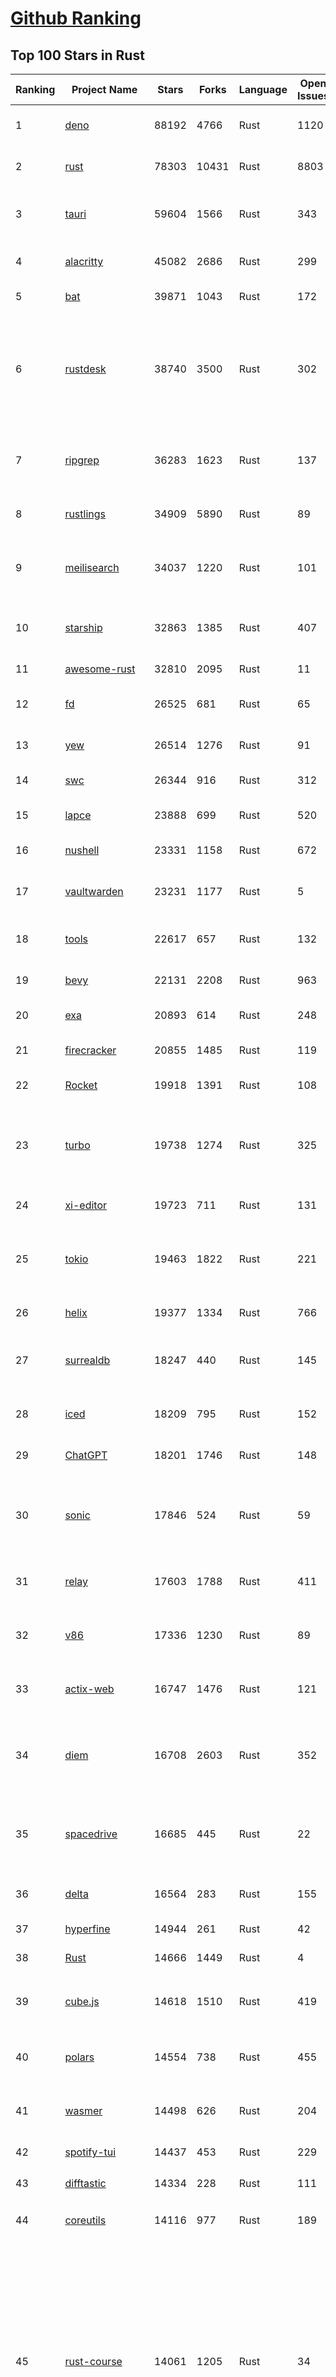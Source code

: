 [Github Ranking](../README.md)
==========

## Top 100 Stars in Rust

| Ranking | Project Name | Stars | Forks | Language | Open Issues | Description | Last Commit |
| ------- | ------------ | ----- | ----- | -------- | ----------- | ----------- | ----------- |
| 1 | [deno](https://github.com/denoland/deno) | 88192 | 4766 | Rust | 1120 | A modern runtime for JavaScript and TypeScript. | 2023-02-28T06:27:13Z |
| 2 | [rust](https://github.com/rust-lang/rust) | 78303 | 10431 | Rust | 8803 | Empowering everyone to build reliable and efficient software. | 2023-02-28T09:54:00Z |
| 3 | [tauri](https://github.com/tauri-apps/tauri) | 59604 | 1566 | Rust | 343 | Build smaller, faster, and more secure desktop applications with a web frontend. | 2023-02-26T12:54:46Z |
| 4 | [alacritty](https://github.com/alacritty/alacritty) | 45082 | 2686 | Rust | 299 | A cross-platform, OpenGL terminal emulator. | 2023-02-27T07:30:39Z |
| 5 | [bat](https://github.com/sharkdp/bat) | 39871 | 1043 | Rust | 172 | A cat(1) clone with wings. | 2023-02-25T01:21:14Z |
| 6 | [rustdesk](https://github.com/rustdesk/rustdesk) | 38740 | 3500 | Rust | 302 | Open source virtual / remote desktop infrastructure for everyone! The open source TeamViewer alternative. Display and control your PC and Android devices from anywhere at anytime. | 2023-02-28T09:49:09Z |
| 7 | [ripgrep](https://github.com/BurntSushi/ripgrep) | 36283 | 1623 | Rust | 137 | ripgrep recursively searches directories for a regex pattern while respecting your gitignore | 2023-02-27T14:09:44Z |
| 8 | [rustlings](https://github.com/rust-lang/rustlings) | 34909 | 5890 | Rust | 89 | :crab: Small exercises to get you used to reading and writing Rust code! | 2023-02-27T20:49:34Z |
| 9 | [meilisearch](https://github.com/meilisearch/meilisearch) | 34037 | 1220 | Rust | 101 | A lightning-fast search engine that fits effortlessly into your apps, websites, and workflow. | 2023-02-28T09:55:58Z |
| 10 | [starship](https://github.com/starship/starship) | 32863 | 1385 | Rust | 407 | ☄🌌️  The minimal, blazing-fast, and infinitely customizable prompt for any shell! | 2023-02-28T08:53:27Z |
| 11 | [awesome-rust](https://github.com/rust-unofficial/awesome-rust) | 32810 | 2095 | Rust | 11 | A curated list of Rust code and resources. | 2023-02-28T01:07:26Z |
| 12 | [fd](https://github.com/sharkdp/fd) | 26525 | 681 | Rust | 65 | A simple, fast and user-friendly alternative to 'find' | 2023-02-26T06:41:34Z |
| 13 | [yew](https://github.com/yewstack/yew) | 26514 | 1276 | Rust | 91 | Rust / Wasm framework for building client web apps | 2023-02-27T17:13:30Z |
| 14 | [swc](https://github.com/swc-project/swc) | 26344 | 916 | Rust | 312 | Rust-based platform for the Web | 2023-02-28T08:23:26Z |
| 15 | [lapce](https://github.com/lapce/lapce) | 23888 | 699 | Rust | 520 | Lightning-fast and Powerful Code Editor written in Rust | 2023-02-28T01:08:04Z |
| 16 | [nushell](https://github.com/nushell/nushell) | 23331 | 1158 | Rust | 672 | A new type of shell | 2023-02-28T08:11:00Z |
| 17 | [vaultwarden](https://github.com/dani-garcia/vaultwarden) | 23231 | 1177 | Rust | 5 | Unofficial Bitwarden compatible server written in Rust, formerly known as bitwarden_rs | 2023-02-27T15:42:19Z |
| 18 | [tools](https://github.com/rome/tools) | 22617 | 657 | Rust | 132 | Unified developer tools for JavaScript, TypeScript, and the web | 2023-02-28T08:33:15Z |
| 19 | [bevy](https://github.com/bevyengine/bevy) | 22131 | 2208 | Rust | 963 | A refreshingly simple data-driven game engine built in Rust | 2023-02-28T10:00:56Z |
| 20 | [exa](https://github.com/ogham/exa) | 20893 | 614 | Rust | 248 | A modern replacement for ‘ls’. | 2023-02-26T12:51:16Z |
| 21 | [firecracker](https://github.com/firecracker-microvm/firecracker) | 20855 | 1485 | Rust | 119 | Secure and fast microVMs for serverless computing. | 2023-02-28T09:23:25Z |
| 22 | [Rocket](https://github.com/SergioBenitez/Rocket) | 19918 | 1391 | Rust | 108 | A web framework for Rust. | 2023-02-26T10:55:34Z |
| 23 | [turbo](https://github.com/vercel/turbo) | 19738 | 1274 | Rust | 325 | Incremental bundler and build system optimized for JavaScript and TypeScript, written in Rust – including Turbopack and Turborepo. | 2023-02-28T10:02:29Z |
| 24 | [xi-editor](https://github.com/xi-editor/xi-editor) | 19723 | 711 | Rust | 131 | A modern editor with a backend written in Rust. | 2023-02-01T16:30:16Z |
| 25 | [tokio](https://github.com/tokio-rs/tokio) | 19463 | 1822 | Rust | 221 | A runtime for writing reliable asynchronous applications with Rust. Provides I/O, networking, scheduling, timers, ... | 2023-02-28T04:25:59Z |
| 26 | [helix](https://github.com/helix-editor/helix) | 19377 | 1334 | Rust | 766 | A post-modern modal text editor. | 2023-02-28T07:33:32Z |
| 27 | [surrealdb](https://github.com/surrealdb/surrealdb) | 18247 | 440 | Rust | 145 | A scalable, distributed, collaborative, document-graph database, for the realtime web | 2023-02-28T09:18:19Z |
| 28 | [iced](https://github.com/iced-rs/iced) | 18209 | 795 | Rust | 152 | A cross-platform GUI library for Rust, inspired by Elm | 2023-02-28T02:49:11Z |
| 29 | [ChatGPT](https://github.com/lencx/ChatGPT) | 18201 | 1746 | Rust | 148 | 🔮 ChatGPT Desktop Application (Mac, Windows and Linux) | 2023-02-25T16:24:23Z |
| 30 | [sonic](https://github.com/valeriansaliou/sonic) | 17846 | 524 | Rust | 59 | 🦔 Fast, lightweight & schema-less search backend. An alternative to Elasticsearch that runs on a few MBs of RAM. | 2023-01-08T19:14:14Z |
| 31 | [relay](https://github.com/facebook/relay) | 17603 | 1788 | Rust | 411 | Relay is a JavaScript framework for building data-driven React applications. | 2023-02-28T00:50:00Z |
| 32 | [v86](https://github.com/copy/v86) | 17336 | 1230 | Rust | 89 | x86 virtualization in your browser, recompiling x86 to wasm on the fly | 2023-02-20T10:45:27Z |
| 33 | [actix-web](https://github.com/actix/actix-web) | 16747 | 1476 | Rust | 121 | Actix Web is a powerful, pragmatic, and extremely fast web framework for Rust. | 2023-02-26T21:57:18Z |
| 34 | [diem](https://github.com/diem/diem) | 16708 | 2603 | Rust | 352 | Diem’s mission is to build a trusted and innovative financial network that empowers people and businesses around the world. | 2023-02-28T09:33:09Z |
| 35 | [spacedrive](https://github.com/spacedriveapp/spacedrive) | 16685 | 445 | Rust | 22 | Spacedrive is an open source cross-platform file explorer, powered by a virtual distributed filesystem written in Rust. | 2023-02-28T05:29:48Z |
| 36 | [delta](https://github.com/dandavison/delta) | 16564 | 283 | Rust | 155 | A syntax-highlighting pager for git, diff, and grep output | 2023-02-28T07:40:03Z |
| 37 | [hyperfine](https://github.com/sharkdp/hyperfine) | 14944 | 261 | Rust | 42 | A command-line benchmarking tool | 2023-02-21T14:19:45Z |
| 38 | [Rust](https://github.com/TheAlgorithms/Rust) | 14666 | 1449 | Rust | 4 |  All Algorithms implemented in Rust  | 2023-02-27T03:38:58Z |
| 39 | [cube.js](https://github.com/cube-js/cube.js) | 14618 | 1510 | Rust | 419 | 📊  Cube — The Semantic Layer for Building Data Applications | 2023-02-28T07:39:40Z |
| 40 | [polars](https://github.com/pola-rs/polars) | 14554 | 738 | Rust | 455 | Fast multi-threaded, hybrid-out-of-core DataFrame library in Rust \| Python \| Node.js | 2023-02-28T09:44:46Z |
| 41 | [wasmer](https://github.com/wasmerio/wasmer) | 14498 | 626 | Rust | 204 | 🚀 The leading WebAssembly Runtime supporting WASI and Emscripten | 2023-02-28T09:16:19Z |
| 42 | [spotify-tui](https://github.com/Rigellute/spotify-tui) | 14437 | 453 | Rust | 229 | Spotify for the terminal written in Rust 🚀 | 2023-01-20T22:39:05Z |
| 43 | [difftastic](https://github.com/Wilfred/difftastic) | 14334 | 228 | Rust | 111 | a structural diff that understands syntax 🟥🟩 | 2023-02-24T16:48:17Z |
| 44 | [coreutils](https://github.com/uutils/coreutils) | 14116 | 977 | Rust | 189 | Cross-platform Rust rewrite of the GNU coreutils | 2023-02-27T21:22:18Z |
| 45 | [rust-course](https://github.com/sunface/rust-course) | 14061 | 1205 | Rust | 34 | “连续六年成为全世界最受喜爱的语言，无 GC 也无需手动内存管理、极高的性能和安全性、过程/OO/函数式编程、优秀的包管理、JS 未来基石" — 工作之余的第二语言来试试 Rust 吧。<<Rust语言圣经>>拥有全面且深入的讲解、生动贴切的示例、德芙般丝滑的内容，甚至还有JS程序员关注的 WASM 和 Deno 等专题。这可能是目前最用心的 Rust 中文学习教程 / Book  | 2023-02-27T08:12:07Z |
| 46 | [RustPython](https://github.com/RustPython/RustPython) | 13725 | 926 | Rust | 216 | A Python Interpreter written in Rust | 2023-02-28T08:57:50Z |
| 47 | [egui](https://github.com/emilk/egui) | 13667 | 970 | Rust | 354 | egui: an easy-to-use immediate mode GUI in Rust that runs on both web and native | 2023-02-26T17:13:23Z |
| 48 | [anki](https://github.com/ankitects/anki) | 13332 | 1671 | Rust | 104 | Anki for desktop computers | 2023-02-28T07:26:36Z |
| 49 | [vector](https://github.com/vectordotdev/vector) | 12849 | 1025 | Rust | 1613 | A high-performance observability data pipeline. | 2023-02-28T09:52:19Z |
| 50 | [tikv](https://github.com/tikv/tikv) | 12717 | 1919 | Rust | 960 | Distributed transactional key-value database, originally created to complement TiDB | 2023-02-28T09:48:40Z |
| 51 | [mdBook](https://github.com/rust-lang/mdBook) | 12654 | 1292 | Rust | 357 | Create book from markdown files. Like Gitbook but implemented in Rust | 2023-02-25T16:14:42Z |
| 52 | [navi](https://github.com/denisidoro/navi) | 12529 | 453 | Rust | 47 | An interactive cheatsheet tool for the command-line | 2022-12-21T11:06:29Z |
| 53 | [gitui](https://github.com/extrawurst/gitui) | 12418 | 389 | Rust | 103 | Blazing 💥 fast terminal-ui for git written in rust 🦀 | 2023-02-28T02:58:28Z |
| 54 | [book](https://github.com/rust-lang/book) | 11630 | 2737 | Rust | 170 | The Rust Programming Language | 2023-02-26T20:34:27Z |
| 55 | [wasmtime](https://github.com/bytecodealliance/wasmtime) | 11569 | 928 | Rust | 483 | A fast and secure runtime for WebAssembly | 2023-02-28T07:16:54Z |
| 56 | [ruffle](https://github.com/ruffle-rs/ruffle) | 11546 | 585 | Rust | 2361 | A Flash Player emulator written in Rust | 2023-02-28T09:25:42Z |
| 57 | [rust-analyzer](https://github.com/rust-lang/rust-analyzer) | 11485 | 1183 | Rust | 1172 | A Rust compiler front-end for IDEs | 2023-02-28T09:52:04Z |
| 58 | [Pake](https://github.com/tw93/Pake) | 11423 | 859 | Rust | 6 | 🤱🏻 Turn any webpage into a desktop app with Rust.  🤱🏻 很简单的用 Rust 打包网页生成很小的桌面 App | 2023-02-28T07:53:01Z |
| 59 | [carbonyl](https://github.com/fathyb/carbonyl) | 11360 | 250 | Rust | 28 | Chromium running inside your terminal | 2023-02-26T21:31:10Z |
| 60 | [hyper](https://github.com/hyperium/hyper) | 11301 | 1334 | Rust | 175 | An HTTP library for Rust | 2023-02-27T22:10:47Z |
| 61 | [tree-sitter](https://github.com/tree-sitter/tree-sitter) | 10994 | 629 | Rust | 348 | An incremental parsing system for programming tools | 2023-02-26T23:21:06Z |
| 62 | [static-analysis](https://github.com/analysis-tools-dev/static-analysis) | 10931 | 1228 | Rust | 1 | ⚙️ A curated list of static analysis (SAST) tools and linters for all programming languages, config files, build tools, and more. The focus is on tools which improve code quality. | 2023-02-27T22:18:19Z |
| 63 | [just](https://github.com/casey/just) | 10816 | 274 | Rust | 159 | 🤖 Just a command runner | 2023-02-17T20:40:53Z |
| 64 | [clap](https://github.com/clap-rs/clap) | 10760 | 891 | Rust | 208 | A full featured, fast Command Line Argument Parser for Rust | 2023-02-28T06:28:29Z |
| 65 | [rust-raspberrypi-OS-tutorials](https://github.com/rust-embedded/rust-raspberrypi-OS-tutorials) | 10486 | 630 | Rust | 1 | :books: Learn to write an embedded OS in Rust :crab: | 2022-12-30T20:30:34Z |
| 66 | [zola](https://github.com/getzola/zola) | 10402 | 741 | Rust | 146 | A fast static site generator in a single binary with everything built-in. https://www.getzola.org | 2023-02-26T19:01:14Z |
| 67 | [fnm](https://github.com/Schniz/fnm) | 10384 | 300 | Rust | 87 | 🚀 Fast and simple Node.js version manager, built in Rust | 2023-02-27T21:46:08Z |
| 68 | [zellij](https://github.com/zellij-org/zellij) | 10259 | 313 | Rust | 389 | A terminal workspace with batteries included | 2023-02-28T08:43:17Z |
| 69 | [solana](https://github.com/solana-labs/solana) | 10065 | 2779 | Rust | 789 | Web-Scale Blockchain for fast, secure, scalable, decentralized apps and marketplaces. | 2023-02-28T09:38:17Z |
| 70 | [diesel](https://github.com/diesel-rs/diesel) | 9970 | 877 | Rust | 95 | A safe, extensible ORM and Query Builder for Rust | 2023-02-24T13:11:09Z |
| 71 | [cargo](https://github.com/rust-lang/cargo) | 9899 | 1933 | Rust | 1350 | The Rust package manager | 2023-02-27T16:27:21Z |
| 72 | [tui-rs](https://github.com/fdehau/tui-rs) | 9816 | 461 | Rust | 90 | Build terminal user interfaces and dashboards using Rust | 2023-02-20T08:24:26Z |
| 73 | [py-spy](https://github.com/benfred/py-spy) | 9785 | 345 | Rust | 94 | Sampling profiler for Python programs | 2023-02-21T11:58:31Z |
| 74 | [czkawka](https://github.com/qarmin/czkawka) | 9658 | 271 | Rust | 239 | Multi functional app to find duplicates, empty folders, similar images etc. | 2023-02-26T16:28:22Z |
| 75 | [comprehensive-rust](https://github.com/google/comprehensive-rust) | 9635 | 444 | Rust | 37 | This is the Rust course used by the Android team at Google. It provides you the material to quickly teach Rust to everyone. | 2023-02-28T04:47:21Z |
| 76 | [neovide](https://github.com/neovide/neovide) | 9591 | 378 | Rust | 339 | No Nonsense Neovim Client in Rust | 2023-02-28T03:22:55Z |
| 77 | [zoxide](https://github.com/ajeetdsouza/zoxide) | 9534 | 342 | Rust | 29 | A smarter cd command. Supports all major shells. | 2023-02-28T04:28:41Z |
| 78 | [RustScan](https://github.com/RustScan/RustScan) | 9369 | 675 | Rust | 91 | 🤖 The Modern Port Scanner 🤖 | 2023-02-28T02:50:46Z |
| 79 | [ruff](https://github.com/charliermarsh/ruff) | 9289 | 292 | Rust | 200 | An extremely fast Python linter, written in Rust. | 2023-02-28T07:42:51Z |
| 80 | [lsd](https://github.com/Peltoche/lsd) | 9260 | 307 | Rust | 94 | The next gen ls command | 2023-02-02T16:21:03Z |
| 81 | [xsv](https://github.com/BurntSushi/xsv) | 9193 | 292 | Rust | 108 | A fast CSV command line toolkit written in Rust. | 2022-12-22T10:10:37Z |
| 82 | [rust-clippy](https://github.com/rust-lang/rust-clippy) | 9009 | 1188 | Rust | 1637 | A bunch of lints to catch common mistakes and improve your Rust code. Book: https://doc.rust-lang.org/clippy/ | 2023-02-28T03:10:42Z |
| 83 | [axum](https://github.com/tokio-rs/axum) | 8786 | 607 | Rust | 19 | Ergonomic and modular web framework built with Tokio, Tower, and Hyper | 2023-02-28T09:13:49Z |
| 84 | [spotifyd](https://github.com/Spotifyd/spotifyd) | 8660 | 407 | Rust | 59 | A spotify daemon | 2023-02-18T20:07:15Z |
| 85 | [druid](https://github.com/linebender/druid) | 8605 | 545 | Rust | 256 | A data-first Rust-native UI design toolkit.  | 2023-02-25T11:19:44Z |
| 86 | [xray](https://github.com/atom-archive/xray) | 8530 | 245 | Rust | 16 | An experimental next-generation Electron-based text editor | 2019-07-22T17:46:06Z |
| 87 | [talent-plan](https://github.com/pingcap/talent-plan) | 8525 | 1124 | Rust | 96 | open source training courses about distributed database and distributed systems | 2023-02-26T08:31:48Z |
| 88 | [broot](https://github.com/Canop/broot) | 8252 | 194 | Rust | 160 | A new way to see and navigate directory trees : https://dystroy.org/broot | 2023-02-28T05:21:10Z |
| 89 | [rayon](https://github.com/rayon-rs/rayon) | 8213 | 412 | Rust | 139 | Rayon: A data parallelism library for Rust | 2023-02-27T19:27:21Z |
| 90 | [universal-android-debloater](https://github.com/0x192/universal-android-debloater) | 8125 | 471 | Rust | 206 | Cross-platform GUI written in Rust using ADB to debloat non-rooted android devices. Improve your privacy, the security and battery life of your device. | 2023-02-27T20:45:09Z |
| 91 | [sqlx](https://github.com/launchbadge/sqlx) | 8104 | 831 | Rust | 404 | 🧰 The Rust SQL Toolkit. An async, pure Rust SQL crate featuring compile-time checked queries without a DSL. Supports PostgreSQL, MySQL, SQLite, and MSSQL. | 2023-02-26T21:49:05Z |
| 92 | [substrate](https://github.com/paritytech/substrate) | 7941 | 2525 | Rust | 994 | Substrate: The platform for blockchain innovators | 2023-02-28T10:02:45Z |
| 93 | [windows-rs](https://github.com/microsoft/windows-rs) | 7897 | 347 | Rust | 30 | Rust for Windows | 2023-02-27T21:06:03Z |
| 94 | [tokei](https://github.com/XAMPPRocky/tokei) | 7890 | 400 | Rust | 92 | Count your code, quickly. | 2023-02-21T08:35:21Z |
| 95 | [amethyst](https://github.com/amethyst/amethyst) | 7888 | 776 | Rust | 0 | Data-oriented and data-driven game engine written in Rust | 2021-12-06T18:23:49Z |
| 96 | [nom](https://github.com/rust-bakery/nom) | 7773 | 751 | Rust | 182 | Rust parser combinator framework | 2023-02-27T21:14:51Z |
| 97 | [pyo3](https://github.com/PyO3/pyo3) | 7766 | 510 | Rust | 145 | Rust bindings for the Python interpreter | 2023-02-28T09:50:40Z |
| 98 | [warp](https://github.com/seanmonstar/warp) | 7759 | 651 | Rust | 159 | A super-easy, composable, web server framework for warp speeds. | 2023-02-25T15:01:27Z |
| 99 | [actix](https://github.com/actix/actix) | 7722 | 611 | Rust | 35 | Actor framework for Rust. | 2023-01-27T16:50:49Z |
| 100 | [tantivy](https://github.com/quickwit-oss/tantivy) | 7693 | 463 | Rust | 242 | Tantivy is a full-text search engine library inspired by Apache Lucene and written in Rust | 2023-02-28T08:56:30Z |

